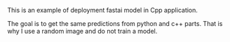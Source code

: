 This is an example of deployment fastai model in Cpp application. 

The goal is to get the same predictions from python and c++ parts. That is why I use a random image and do not train a model.

